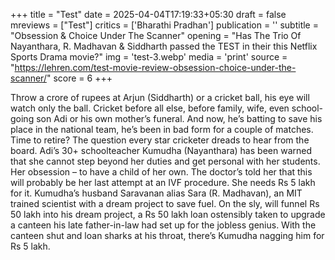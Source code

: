 +++
title = "Test"
date = 2025-04-04T17:19:33+05:30
draft = false
mreviews = ["Test"]
critics = ['Bharathi Pradhan']
publication = ''
subtitle = "Obsession & Choice Under The Scanner"
opening = "Has The Trio Of Nayanthara, R. Madhavan & Siddharth passed the TEST in their this Netflix Sports Drama movie?"
img = 'test-3.webp'
media = 'print'
source = "https://lehren.com/test-movie-review-obsession-choice-under-the-scanner/"
score = 6
+++

Throw a crore of rupees at Arjun (Siddharth) or a cricket ball, his eye will watch only the ball. Cricket before all else, before family, wife, even school-going son Adi or his own mother’s funeral. And now, he’s batting to save his place in the national team, he’s been in bad form for a couple of matches. Time to retire? The question every star cricketer dreads to hear from the board. Adi’s 30+ schoolteacher Kumudha (Nayanthara) has been warned that she cannot step beyond her duties and get personal with her students. Her obsession – to have a child of her own. The doctor’s told her that this will probably be her last attempt at an IVF procedure. She needs Rs 5 lakh for it. Kumudha’s husband Saravanan alias Sara (R. Madhavan), an MIT trained scientist with a dream project to save fuel. On the sly, will funnel Rs 50 lakh into his dream project, a Rs 50 lakh loan ostensibly taken to upgrade a canteen his late father-in-law had set up for the jobless genius. With the canteen shut and loan sharks at his throat, there’s Kumudha nagging him for Rs 5 lakh.
